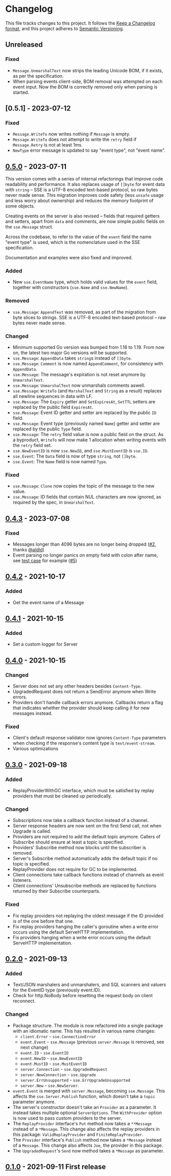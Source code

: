 # Changelog

This file tracks changes to this project. It follows the [Keep a Changelog format](https://keepachangelog.com/en/1.0.0/), and this project adheres to [Semantic Versioning](https://semver.org/spec/v2.0.0.html).

## Unreleased

### Fixed

- `Message.UnmarshalText` now strips the leading Unicode BOM, if it exists, as per the specification.
- When parsing events client-side, BOM removal was attempted on each event input. Now the BOM is correctly removed only when parsing is started.

## [0.5.1] - 2023-07-12

### Fixed

- `Message.WriteTo` now writes nothing if `Message` is empty.
- `Message.WriteTo` does not attempt to write the `retry` field if `Message.Retry` is not at least 1ms.
- `NewType` error message is updated to say "event type", not "event name".

## [0.5.0] - 2023-07-11

This version comes with a series of internal refactorings that improve code readability and performance. It also replaces usage of `[]byte` for event data with `string` – SSE is a UTF-8 encoded text-based protocol, so raw bytes never made sense. This migration improves code safety (less `unsafe` usage and less worry about ownership) and reduces the memory footprint of some objects.

Creating events on the server is also revised – fields that required getters and setters, apart from `data` and comments, are now simple public fields on the `sse.Message` struct.

Across the codebase, to refer to the value of the `event` field the name "event type" is used, which is the nomenclature used in the SSE specification.

Documentation and examples were also fixed and improved.

### Added

- New `sse.EventName` type, which holds valid values for the `event` field, together with constructors (`sse.Name` and `sse.NewName`).

### Removed

- `sse.Message`: `AppendText` was removed, as part of the migration from byte slices to strings. SSE is a UTF-8 encoded text-based protocol – raw bytes never made sense.

### Changed

- Minimum supported Go version was bumped from 1.16 to 1.19. From now on, the latest two major Go versions will be supported.
- `sse.Message`: `AppendData` takes `string`s instead of `[]byte`.
- `sse.Message`: `Comment` is now named `AppendComment`, for consistency with `AppendData`.
- `sse.Message`: The message's expiration is not reset anymore by `UnmarshalText`.
- `sse.Message`: `UnmarshalText` now unmarshals comments aswell.
- `sse.Message`: `WriteTo` (and `MarshalText` and `String` as a result) replaces all newline sequences in data with LF.
- `sse.Message`: The `Expiry` getter and `SetExpiresAt`, `SetTTL` setters are replaced by the public field `ExpiresAt`.
- `sse.Message`: Event ID getter and setter are replaced by the public `ID` field.
- `sse.Message`: Event type (previously named `Name`) getter and setter are replaced by the public `Type` field.
- `sse.Message`: The `retry` field value is now a public field on the struct. As a byproduct, `WriteTo` will now make 1 allocation when writing events with the `retry` field set. 
- `sse.NewEventID` is now `sse.NewID`, and `sse.MustEventID` is `sse.ID`.
- `sse.Event`: The `Data` field is now of type `string`, not `[]byte`.
- `sse.Event`: The `Name` field is now named `Type`.

### Fixed

- `sse.Message`: `Clone` now copies the topic of the message to the new value.
- `sse.Message`: ID fields that contain NUL characters are now ignored, as required by the spec, in `UnmarshalText`.

## [0.4.3] - 2023-07-08

### Fixed

- Messages longer than 4096 bytes are no longer being dropped ([#2], thanks [@aldld])
- Event parsing no longer panics on empty field with colon after name, see [test case](https://github.com/tmaxmax/go-sse/blob/4938f99db3bf7a8f057cb3e21ca88df57db3c0e0/internal/parser/field_parser_test.go#L37-L45) for example ([#5])

## [0.4.2] - 2021-10-17

### Added

- Get the event name of a Message

## [0.4.1] - 2021-10-15

### Added

- Set a custom logger for Server

## [0.4.0] - 2021-10-15

### Changed

- Server does not set any other headers besides `Content-Type`.
- UpgradedRequest does not return a SendError anymore when Write errors.
- Providers don't handle callback errors anymore. Callbacks return a flag that indicates whether the provider should keep calling it for new messages instead.

### Fixed

- Client's default response validator now ignores `Content-Type` parameters when checking if the response's content type is `text/event-stream`.
- Various optimizations

## [0.3.0] - 2021-09-18

### Added

- ReplayProviderWithGC interface, which must be satisfied by replay providers that must be cleaned up periodically.

### Changed

- Subscriptions now take a callback function instead of a channel.
- Server response headers are now sent on the first Send call, not when Upgrade is called.
- Providers are not required to add the default topic anymore. Callers of Subscribe should ensure at least a topic is specified.
- Providers' Subscribe method now blocks until the subscriber is removed.
- Server's Subscribe method automatically adds the default topic if no topic is specified.
- ReplayProvider does not require for GC to be implemented.
- Client connections take callback functions instead of channels as event listeners.
- Client connections' Unsubscribe methods are replaced by functions returned by their Subscribe counterparts.

### Fixed

- Fix replay providers not replaying the oldest message if the ID provided is of the one before that one.
- Fix replay providers hanging the caller's goroutine when a write error occurs using the default ServeHTTP implementation.
- Fix providers hanging when a write error occurs using the default ServeHTTP implementation.

## [0.2.0] - 2021-09-13

### Added

- Text/JSON marshalers and unmarshalers, and SQL scanners and valuers for the EventID type (previously event.ID).
- Check for http.NoBody before resetting the request body on client reconnect.

### Changed

- Package structure. The module is now refactored into a single package with an idiomatic name. This has resulted in various name changes:
  - `client.Error` - `sse.ConnectionError`
  - `event.Event` - `sse.Message` (previous `server.Message` is removed, see next change)
  - `event.ID` - `sse.EventID`
  - `event.NewID` - `sse.NewEventID`
  - `event.MustID` - `sse.MustEventID`
  - `server.Connection` - `sse.UpgradedRequest`
  - `server.NewConnection` - `sse.Upgrade`
  - `server.ErrUnsupported` - `sse.ErrUpgradeUnsupported`
  - `server.New` - `sse.NewServer`.
- `event.Event` is merged with `server.Message`, becoming `sse.Message`. This affects the `sse.Server.Publish` function, which doesn't take a `topic` parameter anymore.
- The server's constructor doesn't take an `Provider` as a parameter. It instead takes multiple optional `ServerOptions`. The `WithProvider` option is now used to pass custom providers to the server.
- The `ReplayProvider` interface's `Put` method now takes a `**Message` instead of a `*Message`. This change also affects the replay providers in this package: `ValidReplayProvider` and `FiniteReplayProvider`.
- The `Provider` interface's `Publish` method now takes a `*Message` instead of a `Message`. This change also affects `Joe`, the provider in this package.
- The `UpgradedRequest`'s `Send` now method takes a `*Message` as parameter.

## [0.1.0] - 2021-09-11 First release

[@aldld]: https://github.com/aldld

[#5]: https://github.com/tmaxmax/go-sse/pull/5
[#2]: https://github.com/tmaxmax/go-sse/pull/2

[0.5.0]: https://github.com/tmaxmax/go-sse/releases/tag/v0.5.0
[0.4.3]: https://github.com/tmaxmax/go-sse/releases/tag/v0.4.3
[0.4.2]: https://github.com/tmaxmax/go-sse/releases/tag/v0.4.2
[0.4.1]: https://github.com/tmaxmax/go-sse/releases/tag/v0.4.1
[0.4.0]: https://github.com/tmaxmax/go-sse/releases/tag/v0.4.0
[0.3.0]: https://github.com/tmaxmax/go-sse/releases/tag/v0.3.0
[0.2.0]: https://github.com/tmaxmax/go-sse/releases/tag/v0.2.0
[0.1.0]: https://github.com/tmaxmax/go-sse/releases/tag/v0.1.0

